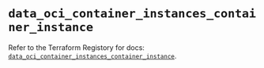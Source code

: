 # `data_oci_container_instances_container_instance`

Refer to the Terraform Registory for docs: [`data_oci_container_instances_container_instance`](https://registry.terraform.io/providers/oracle/oci/6.18.0/docs/data-sources/container_instances_container_instance).
